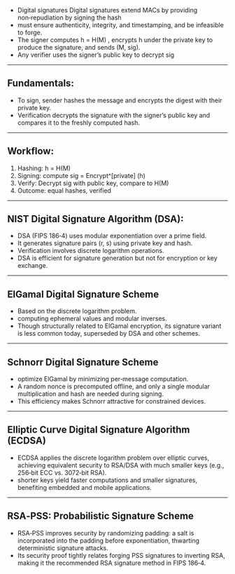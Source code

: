 - Digital signatures Digital signatures extend MACs by providing non‑repudiation by signing the hash
- must ensure authenticity, integrity, and timestamping, and be infeasible to forge.
- The signer computes h = H(M) , encrypts h under the private key to produce the signature, and sends (M, sig).
- Any verifier uses the signer’s public key to decrypt sig 

---
## Fundamentals:

- To sign, sender hashes the message and encrypts the digest with their private key.
- Verification decrypts the signature with the signer’s public key and compares it to the freshly computed hash.

---
## Workflow:

1. Hashing: h = H(M)
2. Signing: compute sig = Encrypt^[private] (h)
3. Verify: Decrypt sig with public key, compare to H(M)
4. Outcome: equal hashes, verified

---
## NIST Digital Signature Algorithm (DSA):

- DSA (FIPS 186‑4) uses modular exponentiation over a prime field.
- It generates signature pairs (r, s) using private key and hash.
- Verification involves discrete logarithm operations.
- DSA is efficient for signature generation but not for encryption or key exchange.

---
## ElGamal Digital Signature Scheme

- Based on the discrete logarithm problem.
- computing ephemeral values and modular inverses.
- Though structurally related to ElGamal encryption, its signature variant is less common today, superseded by DSA and other schemes.

---
## Schnorr Digital Signature Scheme

- optimize ElGamal by minimizing per‑message computation.
- A random nonce is precomputed offline, and only a single modular multiplication and hash are needed during signing.
- This efficiency makes Schnorr attractive for constrained devices.
---
## Elliptic Curve Digital Signature Algorithm (ECDSA)

- ECDSA applies the discrete logarithm problem over elliptic curves, achieving equivalent security to RSA/DSA with much smaller keys (e.g., 256‑bit ECC vs. 3072‑bit RSA).
- shorter keys yield faster computations and smaller signatures, benefiting embedded and mobile applications.

---
## RSA‑PSS: Probabilistic Signature Scheme

- RSA‑PSS improves security by randomizing padding: a salt is incorporated into the padding before exponentiation, thwarting deterministic signature attacks.
- Its security proof tightly relates forging PSS signatures to inverting RSA, making it the recommended RSA signature method in FIPS 186‑4.